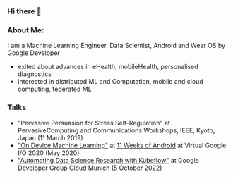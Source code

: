 ### Hi there 👋

### About Me:

I am a Machine Learning Engineer, Data Scientist, Android and Wear OS by Google Developer
- exited about advances in eHealth, mobileHealth, personalised diagnostics
- interested in distributed ML and Computation, mobile and cloud computing, federated ML

### Talks

- "Pervasive Persuasion for Stress Self-Regulation" at PervasiveComputing and Communications Workshops, IEEE, Kyoto, Japan (11 March 2019)
- ["On Device Machine Learning"](https://www.youtube.com/watch?v=GZe5BKBnzho) at [11 Weeks of Android](https://www.youtube.com/watch?v=P-IcDKAlRL4&list=PLWz5rJ2EKKc9znUgvI7lFPE-v5Vw4mGwG) at Virtual Google I/O 2020 (May 2020)
- ["Automating Data Science Research with Kubeflow"](https://gdg.community.dev/events/details/google-gdg-cloud-munich-presents-october-gathering-1/) at Google Developer Group Gloud Munich (5 October 2022)  

<!--
**yingding/yingding** is a ✨ _special_ ✨ repository because its `README.md` (this file) appears on your GitHub profile.

Here are some ideas to get you started:

- 🔭 I’m currently working on ...
- 🌱 I’m currently learning ...
- 👯 I’m looking to collaborate on ...
- 🤔 I’m looking for help with ...
- 💬 Ask me about ...
- 📫 How to reach me: ...
- 😄 Pronouns: ...
- ⚡ Fun fact: ...
-->

<!-- 
example of making github profile
https://www.sitepoint.com/github-profile-readme/
-->
